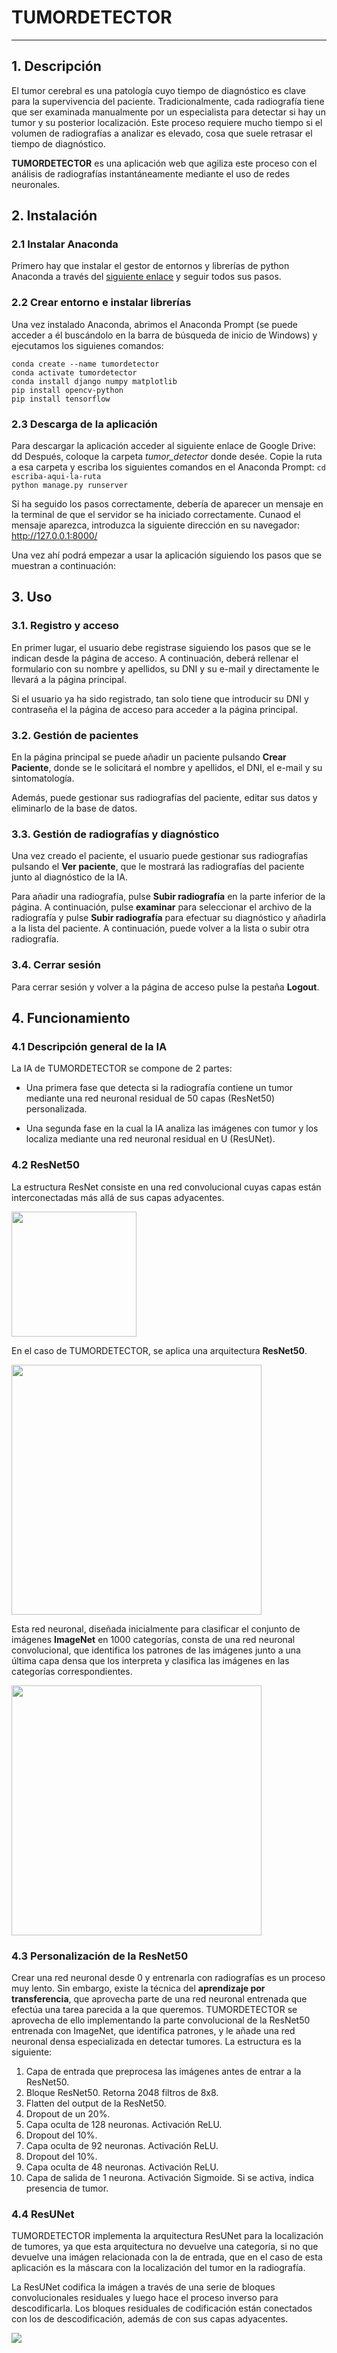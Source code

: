 

# **TUMORDETECTOR**
---
## 1. Descripción

El tumor cerebral es una patología cuyo tiempo de diagnóstico es clave para la supervivencia del paciente. Tradicionalmente, cada radiografía tiene que ser examinada manualmente por un especialista para detectar si hay un tumor y su posterior localización. Este proceso requiere mucho tiempo si el volumen de radiografías a analizar es elevado, cosa que suele retrasar el tiempo de diagnóstico.

**TUMORDETECTOR** es una aplicación web que agiliza este proceso con el análisis de radiografías instantáneamente mediante el uso de redes neuronales.

## 2. Instalación

### 2.1 Instalar Anaconda

Primero hay que instalar el gestor de entornos y librerías de python Anaconda a través del [siguiente enlace](https://www.anaconda.com/) y seguir todos sus pasos.

### 2.2 Crear entorno e instalar librerías

Una vez instalado Anaconda, abrimos el Anaconda Prompt (se puede acceder a él buscándolo en la barra de búsqueda de inicio de Windows) y ejecutamos los siguienes comandos:

<code>conda create --name tumordetector</code>  
<code>conda activate tumordetector</code>  
<code>conda install django numpy matplotlib</code>  
<code>pip install opencv-python</code>  
<code>pip install tensorflow</code>  

### 2.3 Descarga de la aplicación

Para descargar la aplicación acceder al siguiente enlace de Google Drive:
dd
Después, coloque la carpeta *tumor_detector* donde desée. Copie la ruta a esa carpeta y escriba los siguientes comandos en el Anaconda Prompt:
<code>cd escriba-aqui-la-ruta</code>  
<code>python manage.py runserver</code>  

Si ha seguido los pasos correctamente, debería de aparecer un mensaje en la terminal de que el servidor se ha iniciado correctamente. Cunaod el mensaje aparezca, introduzca la siguiente dirección en su navegador:
http://127.0.0.1:8000/

Una vez ahí podrá empezar a usar la aplicación siguiendo los pasos que se muestran a continuación:

## 3. Uso

### 3.1. Registro y acceso

En primer lugar, el usuario debe registrase siguiendo los pasos que se le indican desde la página de acceso. A continuación, deberá rellenar el formulario con su nombre y apellidos, su DNI y su e-mail y directamente le llevará a la página principal.

Si el usuario ya ha sido registrado, tan solo tiene que introducir su DNI y contraseña el la página de acceso para acceder a la página principal.

### 3.2. Gestión de pacientes

En la página principal se puede añadir un paciente pulsando **Crear Paciente**, donde se le solicitará el nombre y apellidos, el DNI, el e-mail y su sintomatología.

Además, puede gestionar sus radiografías del paciente, editar sus datos y eliminarlo de la base de datos.

### 3.3. Gestión de radiografías y diagnóstico

Una vez creado el paciente, el usuario puede gestionar sus radiografías pulsando el **Ver paciente**, que le mostrará las radiografías del paciente junto al diagnóstico de la IA.

Para añadir una radiografía, pulse **Subir radiografía** en la parte inferior de la página. A continuación, pulse  **examinar** para seleccionar el archivo de la radiografía y pulse **Subir radiografía** para efectuar su diagnóstico y añadirla a la lista del paciente.
 A continuación, puede volver a la lista o subir otra radiografía.

 ### 3.4. Cerrar sesión

Para cerrar sesión y volver a la página de acceso pulse la pestaña **Logout**.

## 4. Funcionamiento

### 4.1 Descripción general de la IA

La IA de TUMORDETECTOR se compone de 2 partes:

- Una primera fase que detecta si la radiografía contiene un tumor mediante una red neuronal residual de 50 capas (ResNet50) personalizada.

- Una segunda fase en la cual la IA analiza las imágenes con tumor y los localiza mediante una red neuronal residual en U (ResUNet).

### 4.2 ResNet50

La estructura ResNet consiste en una red convolucional cuyas capas están interconectadas más allá de sus capas adyacentes.

<image src="https://sheng-fang.github.io/img/post_img/2020-05-20-review-resnet-family/resnet_module.png" width="200">

En el caso de TUMORDETECTOR, se aplica una arquitectura **ResNet50**.

<image src="https://www.researchgate.net/publication/331364877/figure/fig3/AS:741856270901252@1553883726825/Left-ResNet50-architecture-Blocks-with-dotted-line-represents-modules-that-might-be.png" width="400">

Esta red neuronal, diseñada inicialmente para clasificar el conjunto de imágenes **ImageNet** en 1000 categorías, consta de una red neuronal convolucional, que identifica los patrones de las imágenes junto a una última capa densa que los interpreta y clasifica las imágenes en las categorías correspondientes.

<image src="https://static.geekbang.org/infoq/5c3862035fff1.png" width="400">

### 4.3 Personalización de la ResNet50

Crear una red neuronal desde 0 y entrenarla con radiografías es un proceso muy lento. Sin embargo, existe la técnica del **aprendizaje por transferencia**, que aprovecha parte de una red neuronal entrenada que efectúa una tarea parecida a la que queremos. TUMORDETECTOR se aprovecha de ello implementando la parte convolucional de la ResNet50 entrenada con ImageNet, que identifica patrones, y le añade una red neuronal densa especializada en detectar tumores. La estructura es la siguiente:

1. Capa de entrada que preprocesa las imágenes antes de entrar a la ResNet50.
2. Bloque ResNet50. Retorna 2048 filtros de 8x8.
3. Flatten del output de la ResNet50.
4. Dropout de un 20%.
5. Capa oculta de 128 neuronas. Activación ReLU.
6. Dropout del 10%.
7. Capa oculta de 92 neuronas. Activación ReLU.
8. Dropout del 10%.
9. Capa oculta de 48 neuronas. Activación ReLU.
10. Capa de salida de 1 neurona. Activación Sigmoide. Si se activa, indica presencia de tumor.

### 4.4 ResUNet

TUMORDETECTOR implementa la arquitectura ResUNet para la localización de tumores, ya que esta arquitectura no devuelve una categoría, si no que devuelve una imágen relacionada con la de entrada, que en el caso de esta aplicación es la máscara con la localización del tumor en la radiografía.

La ResUNet codifica la imágen a través de una serie de bloques convolucionales residuales y luego hace el proceso inverso para descodificarla. Los bloques residuales de codificación están conectados con los de descodificación, además de con sus capas adyacentes.

<image src="https://www.researchgate.net/profile/S-Arslanturk/publication/335348454/figure/fig4/AS:795043526881281@1566564556188/Flowchart-of-a-Res-U-Net-fully-convolutional-neural-network-for-semantic-segmentation-A.png" >








